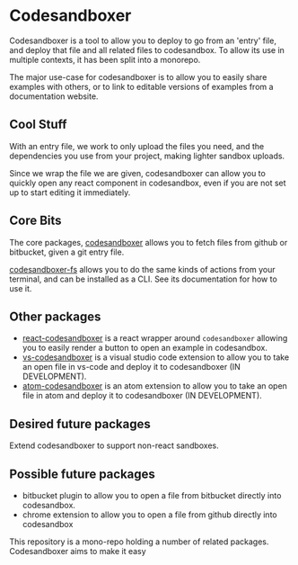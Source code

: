 # Codesandboxer

Codesandboxer is a tool to allow you to deploy to go from an 'entry' file, and deploy that file and all related files to codesandbox. To allow its use in multiple contexts, it has been split into a monorepo.

The major use-case for codesandboxer is to allow you to easily share examples with others, or to link to editable versions of examples from a documentation website.

## Cool Stuff

With an entry file, we work to only upload the files you need, and the dependencies you use from your project, making lighter sandbox uploads.

Since we wrap the file we are given, codesandboxer can allow you to quickly open any react component in codesandbox, even if you are not set up to start editing it immediately.

## Core Bits

The core packages, [codesandboxer](/packages/codesandboxer) allows you to fetch files from github or bitbucket, given a git entry file.

[codesandboxer-fs](/packages/codesandboxer-fs) allows you to do the same kinds of actions from your terminal, and can be installed as a CLI. See its documentation for how to use it.

## Other packages

- [react-codesandboxer](/packages/react-codesandboxer) is a react wrapper around `codesandboxer` allowing you to easily render a button to open an example in codesandbox.
- [vs-codesandboxer](/packages/vs-codesandboxer) is a visual studio code extension to allow you to take an open file in vs-code and deploy it to codesandboxer (IN DEVELOPMENT).
- [atom-codesandboxer](/packages/atom-codesandboxer) is an atom extension to allow you to take an open file in atom and deploy it to codesandboxer (IN DEVELOPMENT).

## Desired future packages

Extend codesandboxer to support non-react sandboxes.

## Possible future packages

- bitbucket plugin to allow you to open a file from bitbucket directly into codesandbox.
- chrome extension to allow you to open a file from github directly into codesandbox

This repository is a mono-repo holding a number of related packages. Codesandboxer aims to make it easy

